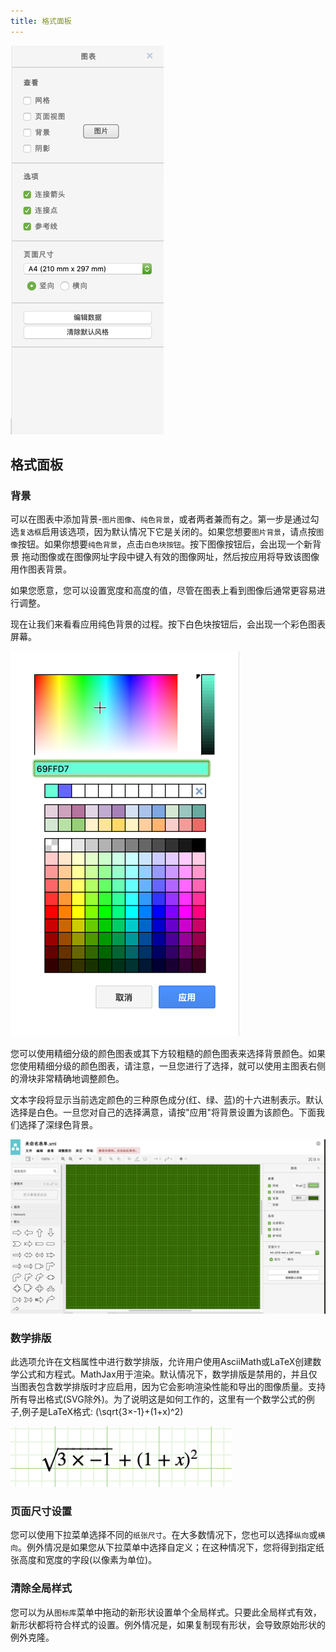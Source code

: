 ```yaml
---
title: 格式面板
---
```


 ![格式面板](/public/themes/freedgo/draw_formate.png "格式面板") 
 
## 格式面板
 
###	背景

可以在图表中添加背景-`图片图像`、`纯色背景`，或者两者兼而有之。第一步是通过勾选`复选框`启用该选项，因为默认情况下它是关闭的。如果您想要`图片背景`，请点按`图像`按钮。如果你想要`纯色背景`，点击`白色块按钮`。按下图像按钮后，会出现一个新背景
拖动图像或在图像网址字段中键入有效的图像网址，然后按应用将导致该图像用作图表背景。

如果您愿意，您可以设置宽度和高度的值，尽管在图表上看到图像后通常更容易进行调整。 

现在让我们来看看应用纯色背景的过程。按下白色块按钮后，会出现一个彩色图表屏幕。

![格式面板](/public/themes/freedgo/draw_formate1.png "格式面板") 


您可以使用精细分级的颜色图表或其下方较粗糙的颜色图表来选择背景颜色。如果您使用精细分级的颜色图表，请注意，一旦您进行了选择，就可以使用主图表右侧的滑块非常精确地调整颜色。

文本字段将显示当前选定颜色的三种原色成分(红、绿、蓝)的十六进制表示。默认选择是白色。一旦您对自己的选择满意，请按"应用"将背景设置为该颜色。下面我们选择了深绿色背景。

 ![背景](/public/themes/freedgo/draw_formate2.png "背景") 

###	数学排版

此选项允许在文档属性中进行数学排版，允许用户使用AsciiMath或LaTeX创建数学公式和方程式。MathJax用于渲染。默认情况下，数学排版是禁用的，并且仅当图表包含数学排版时才应启用，因为它会影响渲染性能和导出的图像质量。支持所有导出格式(SVG除外)。为了说明这是如何工作的，这里有一个数学公式的例子,例子是LaTeX格式: \(\sqrt{3×-1}+(1+x)^2\)

 ![数学排版](/public/themes/freedgo/draw_formate3.png "数学排版") 
  
###	页面尺寸设置

您可以使用下拉菜单选择不同的`纸张尺寸`。在大多数情况下，您也可以选择`纵向`或`横向`。例外情况是如果您从下拉菜单中选择自定义；在这种情况下，您将得到指定纸张高度和宽度的字段(以像素为单位)。

###	清除全局样式

您可以为从`图标库`菜单中拖动的新形状设置单个全局样式。只要此全局样式有效，新形状都将符合样式的设置。例外情况是，如果复制现有形状，会导致原始形状的例外克隆。
